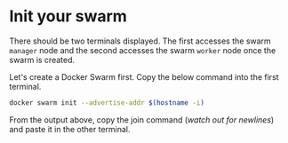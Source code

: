# Init your swarm

There should be two terminals displayed. The first accesses the swarm `manager` node and the second accesses the swarm `worker` node once the swarm is created.

Let's create a Docker Swarm first. Copy the below command into the first terminal.

```bash
docker swarm init --advertise-addr $(hostname -i)
```

From the output above, copy the join command (_watch out for newlines_) and paste it in the other terminal.
